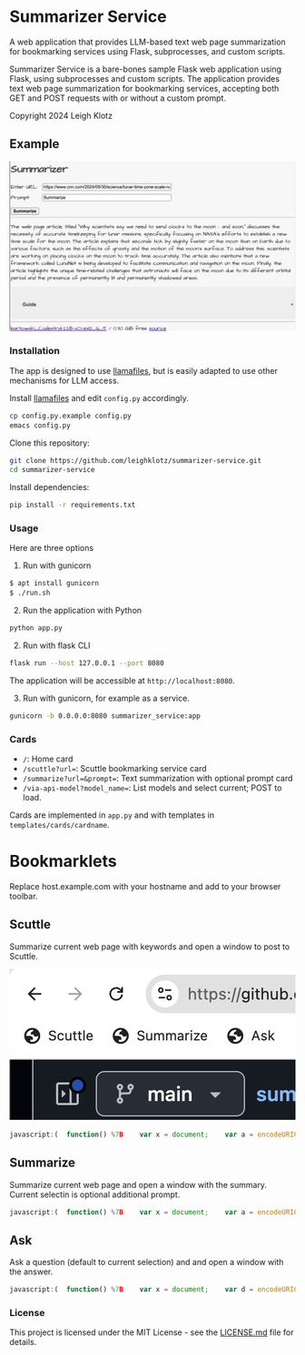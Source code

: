 # Summarizer Service
A web application that provides LLM-based text web page summarization for bookmarking services using Flask, subprocesses, and custom scripts.

Summarizer Service is a bare-bones sample Flask web application using Flask, using subprocesses and custom scripts.
The application provides text web page summarization for bookmarking services, accepting both GET and POST requests with or without a custom prompt.

Copyright 2024 Leigh Klotz

## Example

![Summarizer Screenshot](docs/summarizer-screenshot.png)

### Installation
The app is designed to use  <a href="https://github.com/leighklotz/llamafiles">llamafiles</a>, but is easily adapted to use other mechanisms for LLM access.

Install <a href="https://github.com/leighklotz/llamafiles">llamafiles</a> and edit `config.py` accordingly.
```bash
cp config.py.example config.py
emacs config.py
```

Clone this repository:
```bash
git clone https://github.com/leighklotz/summarizer-service.git
cd summarizer-service

```
Install dependencies:
```bash
pip install -r requirements.txt
```

### Usage
Here are three options

1. Run with gunicorn
```bash
$ apt install gunicorn
$ ./run.sh
```

2. Run the application with Python

```bash
python app.py

```

2. Run with flask CLI

```bash
flask run --host 127.0.0.1 --port 8080
```

The application will be accessible at `http://localhost:8080`.

3. Run with gunicorn, for example as a service.

```bash
gunicorn -b 0.0.0.0:8080 summarizer_service:app
```

### Cards
- `/`: Home card
- `/scuttle?url=`: Scuttle bookmarking service card
- `/summarize?url=&prompt=`: Text summarization with optional prompt card
- `/via-api-model?model_name=`: List models and select current; POST to load.

Cards are implemented in `app.py` and with templates in `templates/cards/cardname`.

# Bookmarklets
Replace host.example.com with your hostname and add to your browser toolbar.

## Scuttle
Summarize current web page with keywords and open a window to post to Scuttle.

![Bookmarklet Screenshot](docs/bookmarklet/bookmarklet.png)
```javascript
javascript:(  function() %7B    var x = document;    var a = encodeURIComponent(x.location.href);    var d = encodeURIComponent(window.getSelection());    open('https://host.example.com/card/scuttle?url=%27%20+%20a%20+%20%27&prompt=%27%20+%20d,%20%27SemanticScuttle%20-%20example.com%27,%20%27modal=1,status=0,scrollbars=1,toolbar=0,resizable=1,width=790,height=465,left=%27%20+%20(screen.width-790)/2%20+%20%27,top=%27%20+%20(screen.height-425)/2);%20%20%7D)();
```

## Summarize
Summarize current web page and open a window with the summary. Current selectin is optional additional prompt.

```javascript
javascript:(  function() %7B    var x = document;    var a = encodeURIComponent(x.location.href);    var d = encodeURIComponent(window.getSelection());    open('https://host.example.com/card/summarize?url=%27%20+%20a%20+%20%27&prompt=%27%20+%20d,%20%27Summarize20-%20example.com%27,%20%27modal=1,status=0,scrollbars=1,toolbar=0,resizable=1,width=790,height=465,left=%27%20+%20(screen.width-790)/2%20+%20%27,top=%27%20+%20(screen.height-425)/2);%20%20%7D)();
```

## Ask
Ask a question (default to current selection) and and open a window with the answer.

```javascript
javascript:(  function() %7B    var x = document;    var d = encodeURIComponent(window.getSelection());    open('https://host.example.com/card/ask?question=%27%20+%20d,%20%27Ask20-%20example.com%27,%20%27modal=1,status=0,scrollbars=1,toolbar=0,resizable=1,width=790,height=465,left=%27%20+%20(screen.width-790)/2%20+%20%27,top=%27%20+%20(screen.height-425)/2);%20%20%7D)();
```

### License
This project is licensed under the MIT License - see the [LICENSE.md](LICENSE.md) file for details.
